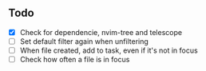 ## Todo
- [x] Check for dependencie, nvim-tree and telescope 
- [ ] Set default filter again when unfiltering
- [ ] When file created, add to task, even if it's not in focus
- [ ] Check how often a file is in focus
